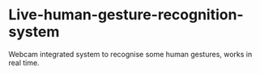 # Live-human-gesture-recognition-system
Webcam integrated system to recognise some human gestures, works in real time.
